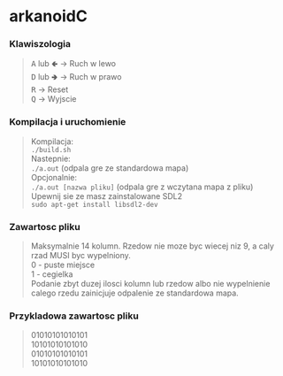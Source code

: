 # arkanoidC
### Klawiszologia
> <kbd>A</kbd> lub <kbd>🢀</kbd> &rarr; Ruch w lewo</br>
> <kbd>D</kbd> lub <kbd>🢂</kbd> &rarr; Ruch w prawo</br>
> <kbd>R</kbd> &rarr; Reset</br>
> <kbd>Q</kbd> &rarr; Wyjscie</br>

### Kompilacja i uruchomienie
> Kompilacja:</br>
> `./build.sh`</br>
> Nastepnie:</br>
> `./a.out` (odpala gre ze standardowa mapa)</br>
> Opcjonalnie:</br>
> `./a.out [nazwa pliku]` (odpala gre z wczytana mapa z pliku)</br>
> Upewnij sie ze masz zainstalowane SDL2</br>
>`sudo apt-get install libsdl2-dev`
### Zawartosc pliku
> Maksymalnie 14 kolumn. Rzedow nie moze byc wiecej niz 9, a caly rzad MUSI byc wypelniony.</br>
> 0 - puste miejsce</br>
> 1 - cegielka</br>
> Podanie zbyt duzej ilosci kolumn lub rzedow albo nie wypelnienie calego rzedu zainicjuje odpalenie ze standardowa mapa.
### Przykladowa zawartosc pliku
> 01010101010101</br>
> 10101010101010</br>
> 01010101010101</br>
> 10101010101010</br>